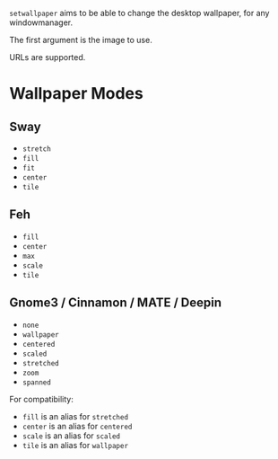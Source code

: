 `setwallpaper` aims to be able to change the desktop wallpaper, for any windowmanager.

The first argument is the image to use.

URLs are supported.

# Wallpaper Modes

## Sway

* `stretch`
* `fill`
* `fit`
* `center`
* `tile`

## Feh

* `fill`
* `center`
* `max`
* `scale`
* `tile`

## Gnome3 / Cinnamon / MATE / Deepin

* `none`
* `wallpaper`
* `centered`
* `scaled`
* `stretched`
* `zoom`
* `spanned`

For compatibility:
* `fill` is an alias for `stretched`
* `center` is an alias for `centered`
* `scale` is an alias for `scaled`
* `tile` is an alias for `wallpaper`
